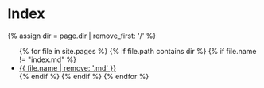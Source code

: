 # Index

{% assign dir = page.dir | remove_first: '/' %}

<ul>
  {% for file in site.pages %}
    {% if file.path contains dir %}
      {% if file.name != "index.md" %}
        <li><a href="{{ file.url | remove: '.md'}}">{{ file.name | remove: '.md' }}</a></li>
      {% endif %}
    {% endif %}
  {% endfor %}
</ul>

